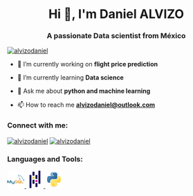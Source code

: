 <h1 align="center">Hi 👋, I'm Daniel ALVIZO</h1>
<h3 align="center">A passionate Data scientist from México</h3>

<p align="left"> <a href="https://twitter.com/alvizodaniel" target="blank"><img src="https://img.shields.io/twitter/follow/alvizodaniel?logo=twitter&style=for-the-badge" alt="alvizodaniel" /></a> </p>

- 🔭 I’m currently working on **flight price prediction**

- 🌱 I’m currently learning **Data science**

- 💬 Ask me about **python and machine learning**

- 📫 How to reach me **alvizodaniel@outlook.com**

<h3 align="left">Connect with me:</h3>
<p align="left">
<a href="https://twitter.com/alvizodaniel" target="blank"><img align="center" src="https://raw.githubusercontent.com/rahuldkjain/github-profile-readme-generator/master/src/images/icons/Social/twitter.svg" alt="alvizodaniel" height="30" width="40" /></a>
<a href="https://linkedin.com/in/alvizodaniel" target="blank"><img align="center" src="https://raw.githubusercontent.com/rahuldkjain/github-profile-readme-generator/master/src/images/icons/Social/linked-in-alt.svg" alt="alvizodaniel" height="30" width="40" /></a>
</p>

<h3 align="left">Languages and Tools:</h3>
<p align="left"> <a href="https://www.mysql.com/" target="_blank" rel="noreferrer"> <img src="https://raw.githubusercontent.com/devicons/devicon/master/icons/mysql/mysql-original-wordmark.svg" alt="mysql" width="40" height="40"/> </a> <a href="https://pandas.pydata.org/" target="_blank" rel="noreferrer"> <img src="https://raw.githubusercontent.com/devicons/devicon/2ae2a900d2f041da66e950e4d48052658d850630/icons/pandas/pandas-original.svg" alt="pandas" width="40" height="40"/> </a> <a href="https://www.python.org" target="_blank" rel="noreferrer"> <img src="https://raw.githubusercontent.com/devicons/devicon/master/icons/python/python-original.svg" alt="python" width="40" height="40"/> </a> </p>
